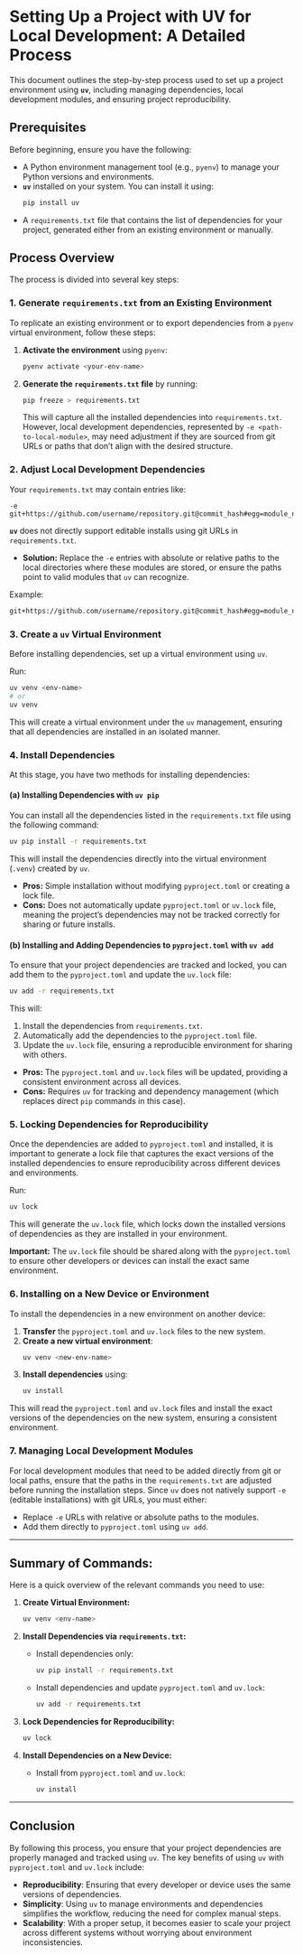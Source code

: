 
# **Setting Up a Project with UV for Local Development: A Detailed Process**

This document outlines the step-by-step process used to set up a project environment using **`uv`**, including managing dependencies, local development modules, and ensuring project reproducibility. 

## **Prerequisites**
Before beginning, ensure you have the following:
- A Python environment management tool (e.g., `pyenv`) to manage your Python versions and environments.
- **`uv`** installed on your system. You can install it using:
  ```bash
  pip install uv
  ```
- A `requirements.txt` file that contains the list of dependencies for your project, generated either from an existing environment or manually.

## **Process Overview**
The process is divided into several key steps:

### **1. Generate `requirements.txt` from an Existing Environment**
To replicate an existing environment or to export dependencies from a `pyenv` virtual environment, follow these steps:

1. **Activate the environment** using `pyenv`:
   ```bash
   pyenv activate <your-env-name>
   ```
   
2. **Generate the `requirements.txt` file** by running:
   ```bash
   pip freeze > requirements.txt
   ```

   This will capture all the installed dependencies into `requirements.txt`. However, local development dependencies, represented by `-e <path-to-local-module>`, may need adjustment if they are sourced from git URLs or paths that don’t align with the desired structure.

### **2. Adjust Local Development Dependencies**
Your `requirements.txt` may contain entries like:
```
-e git+https://github.com/username/repository.git@commit_hash#egg=module_name&subdirectory=path_to_subdirectory
```
**`uv`** does not directly support editable installs using git URLs in `requirements.txt`. 

- **Solution:** Replace the `-e` entries with absolute or relative paths to the local directories where these modules are stored, or ensure the paths point to valid modules that `uv` can recognize.

Example:
```txt
git+https://github.com/username/repository.git@commit_hash#egg=module_name -> path/to/local/module
```

### **3. Create a `uv` Virtual Environment**
Before installing dependencies, set up a virtual environment using `uv`.

Run:
```bash
uv venv <env-name> 
# or
uv venv
```
This will create a virtual environment under the `uv` management, ensuring that all dependencies are installed in an isolated manner.

### **4. Install Dependencies**

At this stage, you have two methods for installing dependencies:

#### **(a) Installing Dependencies with `uv pip`**
You can install all the dependencies listed in the `requirements.txt` file using the following command:
```bash
uv pip install -r requirements.txt
```
This will install the dependencies directly into the virtual environment (`.venv`) created by `uv`. 

- **Pros:** Simple installation without modifying `pyproject.toml` or creating a lock file.
- **Cons:** Does not automatically update `pyproject.toml` or `uv.lock` file, meaning the project’s dependencies may not be tracked correctly for sharing or future installs.

#### **(b) Installing and Adding Dependencies to `pyproject.toml` with `uv add`**
To ensure that your project dependencies are tracked and locked, you can add them to the `pyproject.toml` and update the `uv.lock` file:
```bash
uv add -r requirements.txt
```
This will:
1. Install the dependencies from `requirements.txt`.
2. Automatically add the dependencies to the `pyproject.toml` file.
3. Update the `uv.lock` file, ensuring a reproducible environment for sharing with others.

- **Pros:** The `pyproject.toml` and `uv.lock` files will be updated, providing a consistent environment across all devices.
- **Cons:** Requires `uv` for tracking and dependency management (which replaces direct `pip` commands in this case).

### **5. Locking Dependencies for Reproducibility**

Once the dependencies are added to `pyproject.toml` and installed, it is important to generate a lock file that captures the exact versions of the installed dependencies to ensure reproducibility across different devices and environments.

Run:
```bash
uv lock
```
This will generate the `uv.lock` file, which locks down the installed versions of dependencies as they are installed in your environment.

**Important:** The `uv.lock` file should be shared along with the `pyproject.toml` to ensure other developers or devices can install the exact same environment.

### **6. Installing on a New Device or Environment**

To install the dependencies in a new environment on another device:

1. **Transfer** the `pyproject.toml` and `uv.lock` files to the new system.
2. **Create a new virtual environment**:
   ```bash
   uv venv <new-env-name>
   ```
3. **Install dependencies** using:
   ```bash
   uv install
   ```

This will read the `pyproject.toml` and `uv.lock` files and install the exact versions of the dependencies on the new system, ensuring a consistent environment.

### **7. Managing Local Development Modules**

For local development modules that need to be added directly from git or local paths, ensure that the paths in the `requirements.txt` are adjusted before running the installation steps. Since `uv` does not natively support `-e` (editable installations) with git URLs, you must either:
- Replace `-e` URLs with relative or absolute paths to the modules.
- Add them directly to `pyproject.toml` using `uv add`.

---

## **Summary of Commands:**
Here is a quick overview of the relevant commands you need to use:

1. **Create Virtual Environment:**
   ```bash
   uv venv <env-name>
   ```

2. **Install Dependencies via `requirements.txt`:**
   - Install dependencies only:
     ```bash
     uv pip install -r requirements.txt
     ```
   - Install dependencies and update `pyproject.toml` and `uv.lock`:
     ```bash
     uv add -r requirements.txt
     ```

3. **Lock Dependencies for Reproducibility:**
   ```bash
   uv lock
   ```

4. **Install Dependencies on a New Device:**
   - Install from `pyproject.toml` and `uv.lock`:
     ```bash
     uv install
     ```

---

## **Conclusion**

By following this process, you ensure that your project dependencies are properly managed and tracked using `uv`. The key benefits of using `uv` with `pyproject.toml` and `uv.lock` include:
- **Reproducibility**: Ensuring that every developer or device uses the same versions of dependencies.
- **Simplicity**: Using `uv` to manage environments and dependencies simplifies the workflow, reducing the need for complex manual steps.
- **Scalability**: With a proper setup, it becomes easier to scale your project across different systems without worrying about environment inconsistencies.